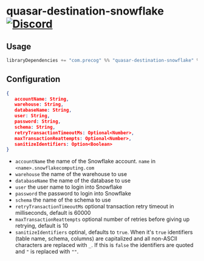 # quasar-destination-snowflake [![Discord](https://img.shields.io/discord/373302030460125185.svg?logo=discord)](https://discord.gg/QNjwCg6)

## Usage

```sbt
libraryDependencies += "com.precog" %% "quasar-destination-snowflake" % <version>
```

## Configuration

```json
{
   accountName: String,
   warehouse: String,
   databaseName: String,
   user: String,
   password: String,
   schema: String,
   retryTransactionTimeoutMs: Optional<Number>,
   maxTransactionReattempts: Optional<Number>,
   sanitizeIdentifiers: Option<Boolean>
}
```

- `accountName` the name of the Snowflake account. `name` in `<name>.snowflakecomputing.com`
- `warehouse` the name of the warehouse to use
- `databaseName` the name of the database to use
- `user` the user name to login into Snowflake
- `password` the password to login into Snowflake
- `schema` the name of the schema to use
- `retryTransactionTimeoutMs` optional transaction retry timeout in milliseconds, default is 60000
- `maxTransactionReattempts` optional number of retries before giving up retrying, default is 10
- `sanitizeIdentifiers` optinal, defaults to `true`. When it's `true` identifiers (table name, schema, columns)
  are capitalized and all non-ASCII characters are replaced with `_`. If this is `false` the identifiers are
  quoted and `"` is replaced with `""`.

